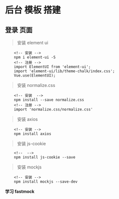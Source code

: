 # 后台 模板 搭建

## 登录 页面

> 安装 element ui

```
    <!-- 安装 -->
    npm i element-ui -S
    <!-- 注册 -->
    import ElementUI from 'element-ui';
    import 'element-ui/lib/theme-chalk/index.css';
    Vue.use(ElementUI);

```

> 安装 normalize.css

```
    <!-- 安装  -->
    npm install --save normalize.css
    <!-- 注册 -->
    import 'normalize.css/normalize.css'

```

> 安装 axios

```
    <!-- 安装 -->
    npm install axios
```

> 安装 js-cookie

```
    <!--  -->
    npm install js-cookie --save
```

> 安装 mockjs

```
    <!-- 安装 -->
    npm install mockjs --save-dev

```

**学习 fastmock**
